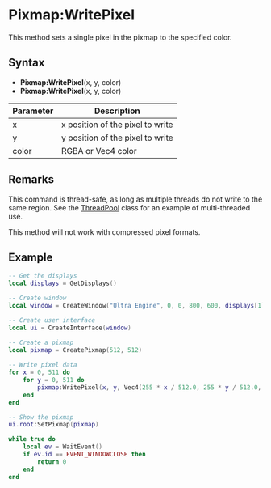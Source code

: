 # Pixmap:WritePixel

This method sets a single pixel in the pixmap to the specified color.

## Syntax

- **Pixmap:WritePixel**(x, y, color)
- **Pixmap:WritePixel**(x, y, color)

| Parameter | Description |
|---|---|
| x | x position of the pixel to write |
| y | y position of the pixel to write |
| color | RGBA or Vec4 color |

## Remarks

This command is thread-safe, as long as multiple threads do not write to the same region. See the [ThreadPool](ThreadPool_Execute.md) class for an example of multi-threaded use.

This method will not work with compressed pixel formats.

## Example

```lua
-- Get the displays
local displays = GetDisplays()

-- Create window
local window = CreateWindow("Ultra Engine", 0, 0, 800, 600, displays[1])

-- Create user interface
local ui = CreateInterface(window)

-- Create a pixmap
local pixmap = CreatePixmap(512, 512)
 
-- Write pixel data
for x = 0, 511 do
    for y = 0, 511 do
        pixmap:WritePixel(x, y, Vec4(255 * x / 512.0, 255 * y / 512.0, 0, 255))
    end
end

-- Show the pixmap
ui.root:SetPixmap(pixmap)

while true do
    local ev = WaitEvent()
    if ev.id == EVENT_WINDOWCLOSE then
        return 0
    end
end
```